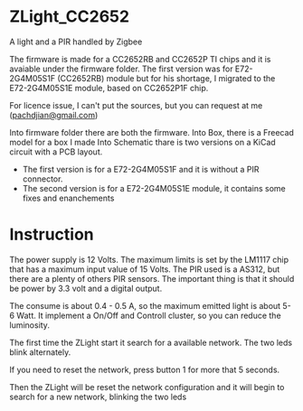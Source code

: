 # ZLight_CC2652
A light and a PIR handled by Zigbee

The firmware is made for a CC2652RB and CC2652P TI chips and it is avaiable under the firmware folder.
The first version was for E72-2G4M05S1F (CC2652RB) module but for his shortage, I migrated to the E72-2G4M05S1E module, based on CC2652P1F chip.

For licence issue, I can't put the sources, but you can request at me (pachdjian@gmail.com)

Into firmware folder there are both the firmware.
Into Box, there is a Freecad model for a box I made
Into Schematic thare is two versions on a KiCad circuit with a PCB layout. 
 * The first version is for a E72-2G4M05S1F and it is without a PIR connector.
 * The second version is for a E72-2G4M05S1E module, it contains some fixes and enanchements 


# Instruction



The power supply is 12 Volts. The maximum limits is set by the LM1117 chip that has a maximum input value of 15 Volts.
The PIR used is a AS312, but there are a plenty of others PIR sensors. The important thing is that it should be power by 3.3 volt and a digital output.

The consume is about 0.4 - 0.5 A, so the maximum  emitted light is about 5-6 Watt.
It implement a On/Off and Controll cluster, so you can reduce the luminosity.

The first time the ZLight start it search for a available network.
The two leds blink alternately.

If you need to reset the network, press button 1 for more that 5 seconds.

Then the ZLight will be reset the network configuration and it will begin to search for a new network, blinking the two leds

